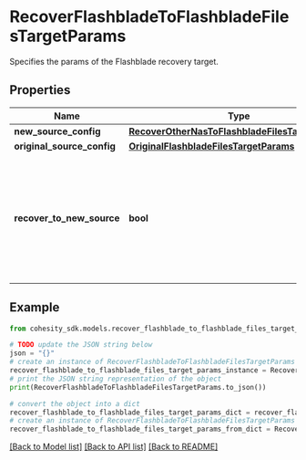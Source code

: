 # RecoverFlashbladeToFlashbladeFilesTargetParams

Specifies the params of the Flashblade recovery target.

## Properties

Name | Type | Description | Notes
------------ | ------------- | ------------- | -------------
**new_source_config** | [**RecoverOtherNasToFlashbladeFilesTargetParams**](RecoverOtherNasToFlashbladeFilesTargetParams.md) |  | [optional] 
**original_source_config** | [**OriginalFlashbladeFilesTargetParams**](OriginalFlashbladeFilesTargetParams.md) |  | [optional] 
**recover_to_new_source** | **bool** | Specifies the parameter whether the recovery should be performed to a new or the original Flashblade target. | 

## Example

```python
from cohesity_sdk.models.recover_flashblade_to_flashblade_files_target_params import RecoverFlashbladeToFlashbladeFilesTargetParams

# TODO update the JSON string below
json = "{}"
# create an instance of RecoverFlashbladeToFlashbladeFilesTargetParams from a JSON string
recover_flashblade_to_flashblade_files_target_params_instance = RecoverFlashbladeToFlashbladeFilesTargetParams.from_json(json)
# print the JSON string representation of the object
print(RecoverFlashbladeToFlashbladeFilesTargetParams.to_json())

# convert the object into a dict
recover_flashblade_to_flashblade_files_target_params_dict = recover_flashblade_to_flashblade_files_target_params_instance.to_dict()
# create an instance of RecoverFlashbladeToFlashbladeFilesTargetParams from a dict
recover_flashblade_to_flashblade_files_target_params_from_dict = RecoverFlashbladeToFlashbladeFilesTargetParams.from_dict(recover_flashblade_to_flashblade_files_target_params_dict)
```
[[Back to Model list]](../README.md#documentation-for-models) [[Back to API list]](../README.md#documentation-for-api-endpoints) [[Back to README]](../README.md)


